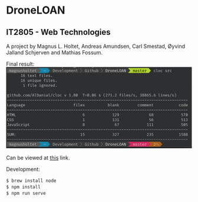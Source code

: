 # DroneLOAN
## IT2805 - Web Technologies
A project by Magnus L. Holtet, Andreas Amundsen, Carl Smestad, Øyvind Jalland Schjerven and Mathias Fossum.

Final result:
![cloc](./cloc.png)

Can be viewed at [this](folk.ntnu.no/magnulho/Courses/IT2085/Project/Final_Delivery/) link.

Development:  
```bash
$ brew install node
$ npm install
$ npm run serve
```
